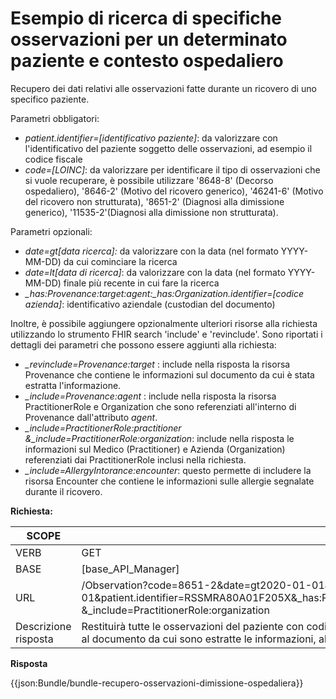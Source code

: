 # Esempio di ricerca di specifiche osservazioni per un determinato paziente e contesto ospedaliero

Recupero dei dati relativi alle osservazioni fatte durante un ricovero di uno specifico paziente.

Parametri obbligatori:
- *patient.identifier=[identificativo paziente]*: da valorizzare con l'identificativo del paziente soggetto delle osservazioni, ad esempio il codice fiscale
- *code=[LOINC]*: da valorizzare per identificare il tipo di osservazioni che si vuole recuperare, è possibile utilizzare '8648-8' (Decorso ospedaliero), '8646-2' (Motivo del ricovero generico), '46241-6' (Motivo del ricovero non strutturata), '8651-2' (Diagnosi alla dimissione generico), '11535-2'(Diagnosi alla dimissione non strutturata).


Parametri opzionali:
- *date=gt[data ricerca]:* da valorizzare con la data (nel formato YYYY-MM-DD) da cui cominciare la ricerca
- *date=lt[data di ricerca]*: da valorizzare con la data (nel formato YYYY-MM-DD) finale più recente in cui fare la ricerca
- *_has:Provenance:target:agent:_has:Organization.identifier=[codice azienda]*: identificativo aziendale (custodian del documento)

Inoltre, è possibile aggiungere opzionalmente ulteriori risorse alla richiesta utilizzando lo strumento FHIR search 'include' e 'revinclude'. Sono riportati i dettagli dei parametri che possono essere aggiunti alla richiesta:
- *_revinclude=Provenance:target* : include nella risposta la risorsa Provenance che contiene le informazioni sul documento da cui è stata estratta l'informazione.
- *_include=Provenance:agent* : include nella risposta la risorsa PractitionerRole e Organization che sono referenziati all'interno di Provenance dall'attributo *agent*. 
- *_include=PractitionerRole:practitioner &_include=PractitionerRole:organization*: include nella risposta le informazioni sul Medico (Practitioner) e Azienda (Organization) referenziati dai PractitionerRole inclusi nella richiesta.
- *_include=AllergyIntorance:encounter*: questo permette di includere la risorsa Encounter che contiene le informazioni sulle allergie segnalate durante il ricovero.

**Richiesta:** 

| SCOPE |  Ricerca delle osservazioni cliniche di un paziente in un determinato contesto clinico |
|---|---|
| VERB | GET |
| BASE | [base_API_Manager]    |
| URL | /Observation?code=8651-2&date=gt2020-01-01&date=lt2025-01-01&patient.identifier=RSSMRA80A01F205X&_has:Provenance:target:agent:_has:Organization.identifier=030712&_revinclude=Provenance:target&_include=observation:patient&_include=Observation:encounter&_include=PractitionerRole:practitioner &_include=PractitionerRole:organization |
|Descrizione risposta | Restituirà tutte le osservazioni del paziente con codice fiscale RSSMRA80A01F205X e in regime di dimissione ospedaliera, insieme alle informazioni del paziente, <br> al documento da cui sono estratte le informazioni, al medico e all'organizzazione responsabili dell'osservazione e all'evento clinico in cui sono state prodotte. |

**Risposta**

{{json:Bundle/bundle-recupero-osservazioni-dimissione-ospedaliera}}
